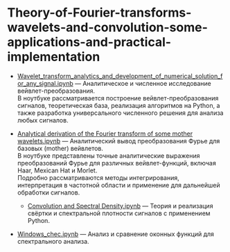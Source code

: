 # Theory-of-Fourier-transforms-wavelets-and-convolution-some-applications-and-practical-implementation


- [Wavelet_transform_analytics_and_development_of_numerical_solution_for_any_signal.ipynb](https://github.com/VladimirNikiforovv/Theory-of-Fourier-transforms-wavelets-and-convolution-some-applications-and-practical-implementation/blob/main/Wavelet_transform_analytics_and_development_of_numerical_solution_for_any_signal.ipynb) — 
  Аналитическое и численное исследование вейвлет-преобразования.  
  В ноутбуке рассматривается построение вейвлет-преобразования сигналов, теоретическая база, реализация алгоритмов на Python, 
  а также разработка универсального численного решения для анализа любых сигналов.

- [Analytical derivation of the Fourier transform of some mother wavelets.ipynb](https://github.com/VladimirNikiforovv/Theory-of-Fourier-transforms-wavelets-and-convolution-some-applications-and-practical-implementation/blob/main/analytical_derivation_of_the_Fourier_transform_of_some_mother_wavelets.ipynb) — 
  Аналитический вывод преобразования Фурье для базовых (mother) вейвлетов.  
  В ноутбуке представлены точные аналитические выражения преобразований Фурье для различных вейвлет-функций, включая Haar, Mexican Hat и Morlet.  
  Подробно рассматриваются методы интегрирования, интерпретация в частотной области и применение для дальнейшей обработки сигналов.

  - [Convolution and Spectral Density.ipynb](https://github.com/VladimirNikiforovv/Theory-of-Fourier-transforms-wavelets-and-convolution-some-applications-and-practical-implementation/blob/main/convolution_and_spectral_density_analytics_and_numerical_representation.ipynb) — 
  Теория и реализация свёртки и спектральной плотности сигналов с применением Python.

- [Windows_chec.ipynb](https://github.com/VladimirNikiforovv/Theory-of-Fourier-transforms-wavelets-and-convolution-some-applications-and-practical-implementation/blob/main/windows_chec.ipynb) — 
  Анализ и сравнение оконных функций для спектрального анализа.  

